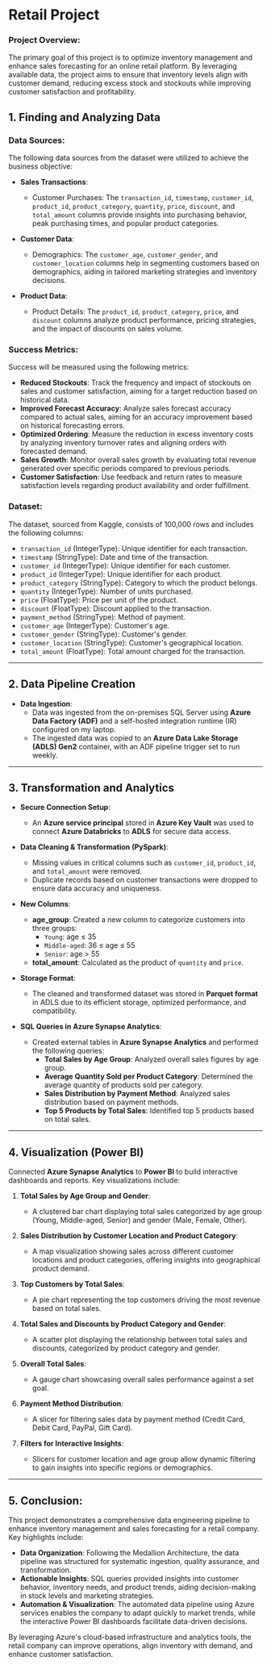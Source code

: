 # Retail Project

### Project Overview:
The primary goal of this project is to optimize inventory management and enhance sales forecasting for an online retail platform. By leveraging available data, the project aims to ensure that inventory levels align with customer demand, reducing excess stock and stockouts while improving customer satisfaction and profitability.

## 1. Finding and Analyzing Data

### Data Sources:
The following data sources from the dataset were utilized to achieve the business objective:

- **Sales Transactions**:
  - Customer Purchases: The `transaction_id`, `timestamp`, `customer_id`, `product_id`, `product_category`, `quantity`, `price`, `discount`, and `total_amount` columns provide insights into purchasing behavior, peak purchasing times, and popular product categories.

- **Customer Data**:
  - Demographics: The `customer_age`, `customer_gender`, and `customer_location` columns help in segmenting customers based on demographics, aiding in tailored marketing strategies and inventory decisions.

- **Product Data**:
  - Product Details: The `product_id`, `product_category`, `price`, and `discount` columns analyze product performance, pricing strategies, and the impact of discounts on sales volume.

### Success Metrics:
Success will be measured using the following metrics:

- **Reduced Stockouts**: Track the frequency and impact of stockouts on sales and customer satisfaction, aiming for a target reduction based on historical data.
- **Improved Forecast Accuracy**: Analyze sales forecast accuracy compared to actual sales, aiming for an accuracy improvement based on historical forecasting errors.
- **Optimized Ordering**: Measure the reduction in excess inventory costs by analyzing inventory turnover rates and aligning orders with forecasted demand.
- **Sales Growth**: Monitor overall sales growth by evaluating total revenue generated over specific periods compared to previous periods.
- **Customer Satisfaction**: Use feedback and return rates to measure satisfaction levels regarding product availability and order fulfillment.

### Dataset:
The dataset, sourced from Kaggle, consists of 100,000 rows and includes the following columns:

- `transaction_id` (IntegerType): Unique identifier for each transaction.
- `timestamp` (StringType): Date and time of the transaction.
- `customer_id` (IntegerType): Unique identifier for each customer.
- `product_id` (IntegerType): Unique identifier for each product.
- `product_category` (StringType): Category to which the product belongs.
- `quantity` (IntegerType): Number of units purchased.
- `price` (FloatType): Price per unit of the product.
- `discount` (FloatType): Discount applied to the transaction.
- `payment_method` (StringType): Method of payment.
- `customer_age` (IntegerType): Customer's age.
- `customer_gender` (StringType): Customer's gender.
- `customer_location` (StringType): Customer's geographical location.
- `total_amount` (FloatType): Total amount charged for the transaction.

---

## 2. Data Pipeline Creation

- **Data Ingestion**: 
  - Data was ingested from the on-premises SQL Server using **Azure Data Factory (ADF)** and a self-hosted integration runtime (IR) configured on my laptop.
  - The ingested data was copied to an **Azure Data Lake Storage (ADLS) Gen2** container, with an ADF pipeline trigger set to run weekly.

---

## 3. Transformation and Analytics

- **Secure Connection Setup**:
  - An **Azure service principal** stored in **Azure Key Vault** was used to connect **Azure Databricks** to **ADLS** for secure data access.

- **Data Cleaning & Transformation (PySpark)**:
  - Missing values in critical columns such as `customer_id`, `product_id`, and `total_amount` were removed.
  - Duplicate records based on customer transactions were dropped to ensure data accuracy and uniqueness.
  
- **New Columns**:
  - **age_group**: Created a new column to categorize customers into three groups:
    - `Young`: age ≤ 35
    - `Middle-aged`: 36 ≤ age ≤ 55
    - `Senior`: age > 55
  - **total_amount**: Calculated as the product of `quantity` and `price`.

- **Storage Format**:
  - The cleaned and transformed dataset was stored in **Parquet format** in ADLS due to its efficient storage, optimized performance, and compatibility.

- **SQL Queries in Azure Synapse Analytics**:
  - Created external tables in **Azure Synapse Analytics** and performed the following queries:
    - **Total Sales by Age Group**: Analyzed overall sales figures by age group.
    - **Average Quantity Sold per Product Category**: Determined the average quantity of products sold per category.
    - **Sales Distribution by Payment Method**: Analyzed sales distribution based on payment methods.
    - **Top 5 Products by Total Sales**: Identified top 5 products based on total sales.

---

## 4. Visualization (Power BI)

Connected **Azure Synapse Analytics** to **Power BI** to build interactive dashboards and reports. Key visualizations include:

1. **Total Sales by Age Group and Gender**:
   - A clustered bar chart displaying total sales categorized by age group (Young, Middle-aged, Senior) and gender (Male, Female, Other).
  
2. **Sales Distribution by Customer Location and Product Category**:
   - A map visualization showing sales across different customer locations and product categories, offering insights into geographical product demand.
  
3. **Top Customers by Total Sales**:
   - A pie chart representing the top customers driving the most revenue based on total sales.

4. **Total Sales and Discounts by Product Category and Gender**:
   - A scatter plot displaying the relationship between total sales and discounts, categorized by product category and gender.

5. **Overall Total Sales**:
   - A gauge chart showcasing overall sales performance against a set goal.

6. **Payment Method Distribution**:
   - A slicer for filtering sales data by payment method (Credit Card, Debit Card, PayPal, Gift Card).

7. **Filters for Interactive Insights**:
   - Slicers for customer location and age group allow dynamic filtering to gain insights into specific regions or demographics.

---

## 5. Conclusion:

This project demonstrates a comprehensive data engineering pipeline to enhance inventory management and sales forecasting for a retail company. Key highlights include:

- **Data Organization**: Following the Medallion Architecture, the data pipeline was structured for systematic ingestion, quality assurance, and transformation.
- **Actionable Insights**: SQL queries provided insights into customer behavior, inventory needs, and product trends, aiding decision-making in stock levels and marketing strategies.
- **Automation & Visualization**: The automated data pipeline using Azure services enables the company to adapt quickly to market trends, while the interactive Power BI dashboards facilitate data-driven decisions.

By leveraging Azure's cloud-based infrastructure and analytics tools, the retail company can improve operations, align inventory with demand, and enhance customer satisfaction.

